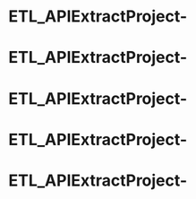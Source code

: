 # ETL_APIExtractProject-
# ETL_APIExtractProject-
# ETL_APIExtractProject-
# ETL_APIExtractProject-
# ETL_APIExtractProject-
